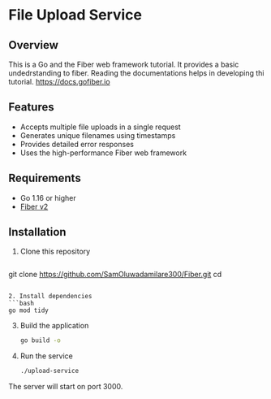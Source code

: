 # File Upload Service

## Overview

This is a Go and the Fiber web framework tutorial. It provides a basic undedrstanding to fiber. Reading the documentations helps in developing thi tutorial. https://docs.gofiber.io

## Features

- Accepts multiple file uploads in a single request
- Generates unique filenames using timestamps
- Provides detailed error responses
- Uses the high-performance Fiber web framework

## Requirements

- Go 1.16 or higher
- [Fiber v2](https://github.com/gofiber/fiber)

## Installation

1. Clone this repository
   ```bash
  git clone https://github.com/SamOluwadamilare300/Fiber.git
   cd 
   ```

2. Install dependencies
   ```bash
   go mod tidy
   ```

3. Build the application
   ```bash
   go build -o 
   ```

4. Run the service
   ```bash
   ./upload-service
   ```

The server will start on port 3000.
